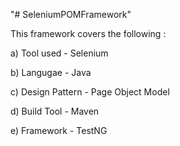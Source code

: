 "# SeleniumPOMFramework" 

This framework covers the following :

a) Tool used - Selenium

b) Langugae - Java

c) Design Pattern - Page Object Model

d) Build Tool - Maven

e) Framework - TestNG
